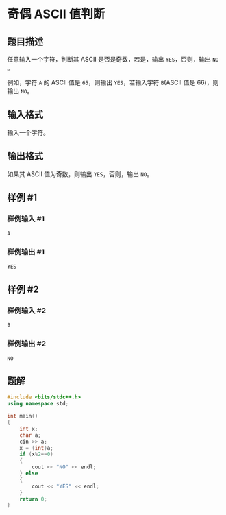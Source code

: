 # 奇偶 ASCII 值判断

## 题目描述

任意输入一个字符，判断其 ASCII 是否是奇数，若是，输出 `YES`，否则，输出 `NO` 。

例如，字符 `A` 的 ASCII 值是 `65`，则输出 `YES`，若输入字符 `B`(ASCII 值是 $66$)，则输出 `NO`。

## 输入格式

输入一个字符。

## 输出格式

如果其 ASCII 值为奇数，则输出 `YES`，否则，输出 `NO`。

## 样例 #1

### 样例输入 #1

```
A
```

### 样例输出 #1

```
YES
```

## 样例 #2

### 样例输入 #2

```
B
```

### 样例输出 #2

```
NO
```

## 题解

```cpp
#include <bits/stdc++.h>
using namespace std;

int main()
{
    int x;
    char a;
    cin >> a;
    x = (int)a;
    if (x%2==0)
    {
        cout << "NO" << endl;
    } else
    {
        cout << "YES" << endl;
    }
    return 0;
}
```